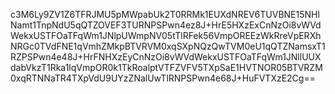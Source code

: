 c3M6Ly9ZV1Z6TFRJMU5pMWpabUk2T0RRMk1EUXdNREV6TUVBNE15NHlNamt1TnpNdU5qQTZOVEF3TURNPSPwn4ez8J+HrE5HXzExCnNzOi8vWVdWekxUSTFOaTFqWm1JNlpUWmpNV05tTlRFek56VmpOREEzWkRreVpERXhNRGc0TVdFNE1qVmhZMkpBTVRVM0xqSXpNQzQwTVM0eU1qQTZNamsxT1RZPSPwn4e48J+HrFNHXzEyCnNzOi8vWVdWekxUSTFOaTFqWm1JNllUUXdabVkzT1Rka1lqVmpOR0k1TkRoalptVTFZVFV5TXpSaE1HVTNOR05BTVRZM0xqRTNNaTR4TXpVdU9UYzZNalUwTlRNPSPwn4e68J+HuFVTXzE2Cg==